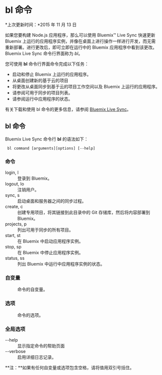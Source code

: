 # bl 命令

*上次更新时间：*2015 年 11 月 13 日

如果您要构建 Node.js 应用程序，那么可以使用 Bluemix™ Live Sync 快速更新 Bluemix 上运行的应用程序实例，并像在桌面上进行操作一样进行开发，而无需重新部署。进行更改后，即可立即在运行中的 Bluemix 应用程序中看到该更改。Bluemix Live Sync 命令行界面称为 *bl*。

您可使用 **bl** 命令行界面命令完成以下任务：

* 启动和停止 Bluemix 上运行的应用程序。
* 从桌面创建新的基于云的项目
* 将更改从桌面同步到基于云的项目工作空间以及 Bluemix 上运行的应用程序。
* 请参阅可用于同步的项目列表。
* 请参阅运行中应用程序的状态。

有关下载和使用 bl 命令的更多信息，请参阅 [Bluemix Live Sync](https://www.ng.bluemix.net/docs/manageapps/bluemixlive.html#bluemixlive)。

## bl 命令

Bluemix Live Sync 命令行 **bl** 的语法如下：

``` bl command [arguments][options] [--help]```

### 命令
<dl>
<dt>login, l</dt>
<dd>登录到 Bluemix。</dd>
<dt>logout, lo</dt>
<dd>注销用户。</dd>
<dt>sync, s</dt>
<dd>启动桌面和服务器之间的同步过程。</dd>
<dt>create, c</dt>
<dd>创建专用项目，将其链接到此目录中的 Git 存储库，然后将内容部署到 Bluemix。</dd>
<dt>projects, p</dt>
<dd>列出可用于同步的所有项目。</dd>
<dt>start, st</dt>
<dd>在 Bluemix 中启动应用程序实例。</dd>
<dt>stop, sp</dt>
<dd>在 Bluemix 中停止应用程序实例。</dd>
<dt>status, ss</dt>
<dd>列出 Bluemix 中运行中应用程序实例的状态。</dd>
</dl>

### 自变量
<dl>
<dd>命令的自变量。</dd>
</dl>

### 选项
<dl>
<dd>命令的选项。</dd>
</dl>

### 全局选项
<dl>
<dt>--help</dt>
<dd>显示指定命令的帮助页面</dd>
<dt>--verbose</dt>
<dd>启用详细日志记录。</dd>
</dl>

**注：**如果有任何自变量或选项包含空格，请将值用双引号括住。
